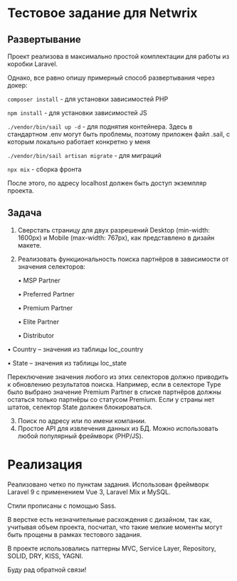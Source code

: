 # Тестовое задание для Netwrix

## Развертывание

Проект реализова в максимально простой комплектации для работы из коробки Laravel.

Однако, все равно опишу примерный способ развертывания через докер:

``composer install`` - для установки зависимостей PHP
 
``npm install`` - для установки зависимостей JS

``./vendor/bin/sail up -d`` - для поднятия контейнера. Здесь в стандартном .env могут быть проблемы, поэтому приложен файл .sail, с которым локально работает конкретно у меня

``./vendor/bin/sail artisan migrate`` - для миграций

``npx mix`` - сборка фронта

После этого, по адресу localhost должен быть доступ экземпляр проекта.

## Задача

1. Сверстать страницу для двух разрешений Desktop (min-width: 1600px) и Mobile (max-width:
767px), как представлено в дизайн макете.

2. Реализовать функциональность поиска партнёров в зависимости от значения селекторов:

    
    • MSP Partner

    • Preferred Partner

    • Premium Partner

    • Elite Partner

    • Distributor

• Country – значения из таблицы loc_country

• State – значения из таблицы loc_state

Переключение значения любого из этих селекторов должно приводить к обновлению
результатов поиска. Например, если в селекторе Type было выбрано значение Premium
Partner в списке партнёров должны остаться только партнёры со статусом Premium.
Если у страны нет штатов, селектор State должен блокироваться.

3. Поиск по адресу или по имени компании.
4. Простое API для извлечения данных из БД. Можно использовать любой популярный
   фреймворк (PHP/JS).

# Реализация

Реализовано четко по пунктам задания. Использован фреймворк Laravel 9 с применением Vue 3, Laravel Mix и MySQL.

Стили прописаны с помощью Sass.

В верстке есть незначительные расхождения с дизайном, так как, учитывая объем проекта, посчитал, что такие 
мелкие моменты могут быть прощены в рамках тестового задания.

В проекте использовались паттерны MVC, Service Layer, Repository, SOLID, DRY, KISS, YAGNI.

Буду рад обратной связи!
